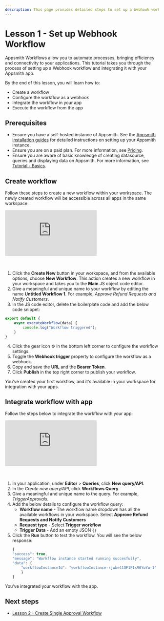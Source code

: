 ```yaml
---
description: This page provides detailed steps to set up a Webhook workflow on Appsmith.
---
```


# Lesson 1 - Set up Webhook Workflow

Appsmith Workflows allow you to automate processes, bringing efficiency and connectivity to your applications. This tutorial takes you through the process of setting up a Webhook workflow and integrating it with your Appsmith app.

By the end of this lesson, you will learn how to:

* Create a workflow
* Configure the workflow as a webhook
* Integrate the workflow in your app
* Execute the workflow from the app

## Prerequisites

* Ensure you have a self-hosted instance of Appsmith. See the [Appsmith installation guides](/getting-started/setup/installation-guides) for detailed instructions on setting up your Appsmith instance.
* Ensure you are on a paid plan. For more information, see [Pricing](https://www.appsmith.com/pricing).
* Ensure you are aware of basic knowledge of creating datasource, queries and displaying data on Appsmith. For more information, see [Tutorial - Basics](/getting-started/tutorials/start-building).

## Create workflow

Follow these steps to create a new workflow within your workspace. The newly created workflow will be accessible across all apps in the same workspace:

<div style={{ position: "relative", paddingBottom: "calc(50.520833333333336% + 41px)", height: "0", width: "100%" }}>
  <iframe src="https://demo.arcade.software/TwBt2bvGNABi1Q0yZLS8?embed" frameborder="0" loading="lazy" webkitallowfullscreen mozallowfullscreen allowfullscreen style={{ position: "absolute", top: "0", left: "0", width: "100%", height: "100%", colorScheme: "light" }} title="Appsmith | Connect Data">
  </iframe>
</div>
<br/><br/>

1. Click the **Create New** button in your workspace, and from the available options, choose **New Workflow**. This action creates a new workflow in your workspace and takes you to the **Main** JS object code editor.
2. Give a meaningful and unique name to your workflow by editing the name **Untitled Workflow 1**. For example, _Approve Refund Requests and Notify Customers_.
3. In the JS code editor, delete the boilerplate code and add the below code snippet:

```javascript
export default {
    async executeWorkflow(data) {
        console.log("Workflow triggered");
    }
}
```
4. Click the gear icon ⚙️ in the bottom left corner to configure the workflow settings.
5. Toggle the **Webhook trigger** property to configure the workflow as a webhook.
6. Copy and save the **URL** and the **Bearer Token**.
7. Click **Publish** in the top right corner to publish your workflow.

You've created your first workflow, and it's available in your workspace for integration with your apps.

## Integrate workflow with app

Follow the steps below to integrate the workflow with your app:

<div style={{ position: "relative", paddingBottom: "calc(50.520833333333336% + 41px)", height: "0", width: "100%" }}>
  <iframe src="https://demo.arcade.software/BEOHUAssHhLWnNCIQNVB?embed" frameborder="0" loading="lazy" webkitallowfullscreen mozallowfullscreen allowfullscreen style={{ position: "absolute", top: "0", left: "0", width: "100%", height: "100%", colorScheme: "light" }} title="Appsmith | Connect Data">
  </iframe>
</div>
<br/><br/>

1. In your application, under **Editor** > **Queries**, click **New query/API**.
2. In the _Create new query/API_, click **Workflows Query**.
3. Give a meaningful and unique name to the query. For example, _TriggerApprovals_.
4. Add the below details to configure the workflow query:
    * **Workflow name** - The workflow name dropdown has all the available workflows in your workspace. Select **Approve Refund Requests and Notify Customers**
    * **Request type** - Select **Trigger workflow**
    * **Trigger Data** - Add an empty JSON `{}`
5. Click the **Run** button to test the workflow. You will see the below response:
    ```javascript
    {
    "success": true,
    "message": "Workflow instance started running succesfully",
    "data": {
        "workflowInstanceId": "workflowInstance-rjwbe41QF1P1s90YwYw-1"
        }
    }
    ```
You've integrated your workflow with the app.


## Next steps

* [Lesson 2 - Create Single Approval Workflow](/workflows/tutorials/single-approval-workflow)